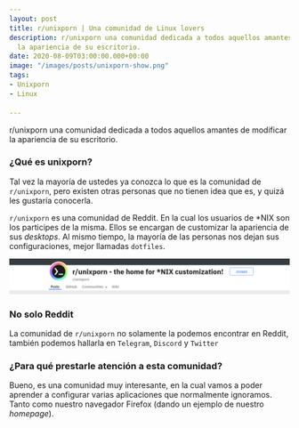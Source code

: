 ```yaml
---
layout: post
title: r/unixporn | Una comunidad de Linux lovers
description: r/unixporn una comunidad dedicada a todos aquellos amantes de modificar
  la apariencia de su escritorio.
date: 2020-08-09T03:00:00.000+00:00
image: "/images/posts/unixporn-show.png"
tags:
- Unixporn
- Linux

---
```

r/unixporn una comunidad dedicada a todos aquellos amantes de modificar la apariencia de su escritorio.

### ¿Qué es unixporn?

Tal vez la mayoría de ustedes ya conozca lo que es la comunidad de `r/unixporn`, pero existen otras personas que no tienen idea que es, y quizá les gustaría conocerla.

`r/unixporn` es una comunidad de Reddit. En la cual los usuarios de \*NIX son los participes de la misma. Ellos se encargan de customizar la apariencia de sus _desktops_. Al mismo tiempo, la mayoría de las personas nos dejan sus configuraciones, mejor llamadas `dotfiles`.

![](/images/posts/unixporn-bar.png)

### No solo Reddit

La comunidad de `r/unixporn` no solamente la podemos encontrar en Reddit, también podemos hallarla en `Telegram`, `Discord` y `Twitter`

### ¿Para qué prestarle atención a esta comunidad?

Bueno, es una comunidad muy interesante, en la cual vamos a poder aprender a configurar varias aplicaciones que normalmente ignoramos. Tanto como nuestro navegador Firefox (dando un ejemplo de nuestro _homepage_).
